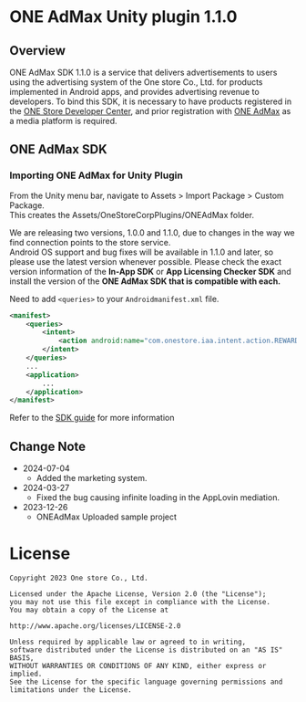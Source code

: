 # ONE AdMax Unity plugin 1.1.0

## Overview

ONE AdMax SDK 1.1.0 is a service that delivers advertisements to users using the advertising system of the One store Co., Ltd. for products implemented in Android apps, and provides advertising revenue to developers. To bind this SDK, it is necessary to have products registered in the [ONE Store Developer Center](http://dev.onestore.co.kr/), and prior registration with [ONE AdMax](http://oneadmax.com) as a media platform is required.


## ONE AdMax SDK

### Importing ONE AdMax for Unity Plugin
From the Unity menu bar, navigate to Assets > Import Package > Custom Package.<br/>
This creates the Assets/OneStoreCorpPlugins/ONEAdMax folder.

We are releasing two versions, 1.0.0 and 1.1.0, due to changes in the way we find connection points to the store service.<br/>
Android OS support and bug fixes will be available in 1.1.0 and later, so please use the latest version whenever possible.
Please check the exact version information of the **In-App SDK** or **App Licensing Checker SDK** and install the version of the **ONE AdMax SDK that is compatible with each.**

Need to add `<queries>` to your `Androidmanifest.xml` file.

```xml
<manifest>
    <queries>
        <intent>
            <action android:name="com.onestore.iaa.intent.action.REWARD" />
        </intent>
    </queries>
    ...
    <application>
        ...
    </application>
</manifest>

```

Refer to the [SDK guide](https://one-admax-organization.gitbook.io/one-admax-sdk/unityplugin) for more information

## Change Note
* 2024-07-04
	* Added the marketing system. 
* 2024-03-27
	* Fixed the bug causing infinite loading in the AppLovin mediation.
* 2023-12-26
	* ONEAdMax Uploaded sample project

# License
```
Copyright 2023 One store Co., Ltd.

Licensed under the Apache License, Version 2.0 (the "License"); 
you may not use this file except in compliance with the License.
You may obtain a copy of the License at

http://www.apache.org/licenses/LICENSE-2.0

Unless required by applicable law or agreed to in writing, 
software distributed under the License is distributed on an "AS IS" BASIS, 
WITHOUT WARRANTIES OR CONDITIONS OF ANY KIND, either express or implied. 
See the License for the specific language governing permissions and
limitations under the License.
